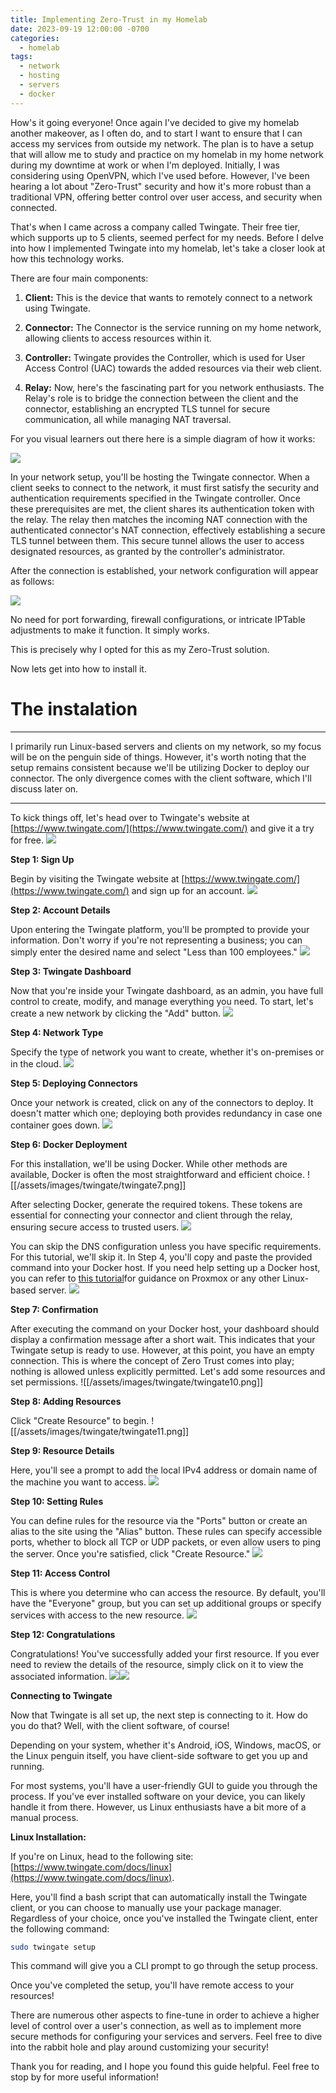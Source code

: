 ```yaml
---
title: Implementing Zero-Trust in my Homelab
date: 2023-09-19 12:00:00 -0700
categories:
  - homelab
tags:
  - network
  - hosting
  - servers
  - docker
---
```


How's it going everyone! Once again I've decided to give my homelab another makeover, as I often do, and to start I want to ensure that I can access my services from outside my network. The plan is to have a setup that will allow me to study and practice on my homelab in my home network during my downtime at work or when I'm deployed. Initially, I was considering using OpenVPN, which I've used before. However, I've been hearing a lot about "Zero-Trust" security and how it's more robust than a traditional VPN, offering better control over user access, and security when connected.

That's when I came across a company called Twingate. Their free tier, which supports up to 5 clients, seemed perfect for my needs. Before I delve into how I implemented Twingate into my homelab, let's take a closer look at how this technology works.

There are four main components:

1. **Client:** This is the device that wants to remotely connect to a network using Twingate.

2. **Connector:** The Connector is the service running on my home network, allowing clients to access resources within it.

3. **Controller:** Twingate provides the Controller, which is used for User Access Control (UAC) towards the added resources via their web client.

4. **Relay:** Now, here's the fascinating part for you network enthusiasts. The Relay's role is to bridge the connection between the client and the connector, establishing an encrypted TLS tunnel for secure communication, all while managing NAT traversal.

For you visual learners out there here is a simple diagram of how it works:

![](/assets/images/twingate/twingate1.drawio.png)

In your network setup, you'll be hosting the Twingate connector. When a client seeks to connect to the network, it must first satisfy the security and authentication requirements specified in the Twingate controller. Once these prerequisites are met, the client shares its authentication token with the relay. The relay then matches the incoming NAT connection with the authenticated connector's NAT connection, effectively establishing a secure TLS tunnel between them. This secure tunnel allows the user to access designated resources, as granted by the controller's administrator.

After the connection is established, your network configuration will appear as follows:

![](/assets/images/twingate/twingate2.drawio.png)

No need for port forwarding, firewall configurations, or intricate IPTable adjustments to make it function. It simply works.

This is precisely why I opted for this as my Zero-Trust solution.

Now lets get into how to install it.

# The instalation
---

I primarily run Linux-based servers and clients on my network, so my focus will be on the penguin side of things. However, it's worth noting that the setup remains consistent because we'll be utilizing Docker to deploy our connector. The only divergence comes with the client software, which I'll discuss later on.

---
To kick things off, let's head over to Twingate's website at [https://www.twingate.com/](https://www.twingate.com/) and give it a try for free.
![](/assets/images/twingate/twingate1.png)


**Step 1: Sign Up**

Begin by visiting the Twingate website at [https://www.twingate.com/](https://www.twingate.com/) and sign up for an account.
![](/assets/images/twingate/twingate2.png)

**Step 2: Account Details**

Upon entering the Twingate platform, you'll be prompted to provide your information. Don't worry if you're not representing a business; you can simply enter the desired name and select "Less than 100 employees." 
![](/assets/images/twingate/twingate3.png)

**Step 3: Twingate Dashboard**

Now that you're inside your Twingate dashboard, as an admin, you have full control to create, modify, and manage everything you need. To start, let's create a new network by clicking the "Add" button. 
![](/assets/images/twingate/twingate4.png)

**Step 4: Network Type**

Specify the type of network you want to create, whether it's on-premises or in the cloud.
![](/assets/images/twingate/twingate5.png)

**Step 5: Deploying Connectors**

Once your network is created, click on any of the connectors to deploy. It doesn't matter which one; deploying both provides redundancy in case one container goes down.
![](/assets/images/twingate/twingate6.png)

**Step 6: Docker Deployment**

For this installation, we'll be using Docker. While other methods are available, Docker is often the most straightforward and efficient choice. ![[/assets/images/twingate/twingate7.png]]

After selecting Docker, generate the required tokens. These tokens are essential for connecting your connector and client through the relay, ensuring secure access to trusted users. 
![](/assets/images/twingate/twingate8.png)

You can skip the DNS configuration unless you have specific requirements. For this tutorial, we'll skip it. In Step 4, you'll copy and paste the provided command into your Docker host. If you need help setting up a Docker host, you can refer to [this tutorial](https://xxkaitonakamuraxx.github.io/posts/docker-setup/)for guidance on Proxmox or any other Linux-based server. 
![](/assets/images/twingate/twingate9.png)

**Step 7: Confirmation**

After executing the command on your Docker host, your dashboard should display a confirmation message after a short wait. This indicates that your Twingate setup is ready to use. However, at this point, you have an empty connection. This is where the concept of Zero Trust comes into play; nothing is allowed unless explicitly permitted. Let's add some resources and set permissions.
![[/assets/images/twingate/twingate10.png]]

**Step 8: Adding Resources**

Click "Create Resource" to begin. ![[/assets/images/twingate/twingate11.png]]

**Step 9: Resource Details**

Here, you'll see a prompt to add the local IPv4 address or domain name of the machine you want to access. 
![](/assets/images/twingate/twingate12.png)

**Step 10: Setting Rules**

You can define rules for the resource via the "Ports" button or create an alias to the site using the "Alias" button. These rules can specify accessible ports, whether to block all TCP or UDP packets, or even allow users to ping the server. Once you're satisfied, click "Create Resource." 
![](/assets/images/twingate/twingate13.png)

**Step 11: Access Control**

This is where you determine who can access the resource. By default, you'll have the "Everyone" group, but you can set up additional groups or specify services with access to the new resource. 
![](/assets/images/twingate/twingate14.png)

**Step 12: Congratulations**

Congratulations! You've successfully added your first resource. If you ever need to review the details of the resource, simply click on it to view the associated information. 
![](/assets/images/twingate/twingate15.png)![](//assets/images/twingate/twingate16.png)

**Connecting to Twingate**

Now that Twingate is all set up, the next step is connecting to it. How do you do that? Well, with the client software, of course!

Depending on your system, whether it's Android, iOS, Windows, macOS, or the Linux penguin itself, you have client-side software to get you up and running.

For most systems, you'll have a user-friendly GUI to guide you through the process. If you've ever installed software on your device, you can likely handle it from there. However, us Linux enthusiasts have a bit more of a manual process.

**Linux Installation:**

If you're on Linux, head to the following site: [https://www.twingate.com/docs/linux](https://www.twingate.com/docs/linux).

Here, you'll find a bash script that can automatically install the Twingate client, or you can choose to manually use your package manager. Regardless of your choice, once you've installed the Twingate client, enter the following command:

```bash
sudo twingate setup
```

This command will give you a CLI prompt to go through the setup process.

Once you've completed the setup, you'll have remote access to your resources!

There are numerous other aspects to fine-tune in order to achieve a higher level of control over a user's connection, as well as to implement more secure methods for configuring your services and servers. Feel free to dive into the rabbit hole and play around customizing your security!

Thank you for reading, and I hope you found this guide helpful. Feel free to stop by for more useful information!

